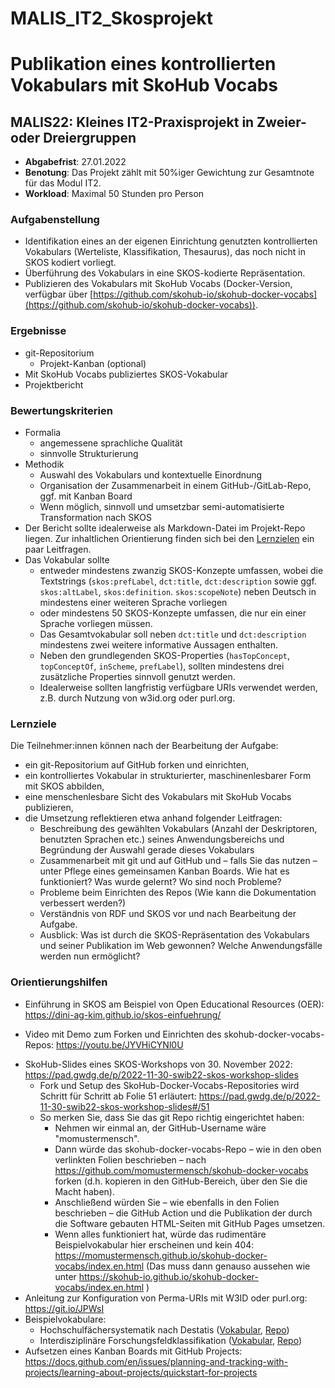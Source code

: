 # MALIS_IT2_Skosprojekt
# Publikation eines kontrollierten Vokabulars mit SkoHub Vocabs

## MALIS22: Kleines IT2-Praxisprojekt in Zweier- oder Dreiergruppen

* **Abgabefrist**: 27.01.2022
* **Benotung**: Das Projekt zählt mit 50%iger Gewichtung zur Gesamtnote für das Modul IT2.
* **Workload**: Maximal 50 Stunden pro Person

### Aufgabenstellung

* Identifikation eines an der eigenen Einrichtung genutzten kontrollierten Vokabulars (Werteliste, Klassifikation, Thesaurus), das noch nicht in SKOS kodiert vorliegt.
* Überführung des Vokabulars in eine SKOS-kodierte Repräsentation.
* Publizieren des Vokabulars mit SkoHub Vocabs (Docker-Version, verfügbar über [https://github.com/skohub-io/skohub-docker-vocabs](https://github.com/skohub-io/skohub-docker-vocabs)).

### Ergebnisse

* git-Repositorium
  * Projekt-Kanban (optional)
* Mit SkoHub Vocabs publiziertes SKOS-Vokabular
* Projektbericht

### Bewertungskriterien

* Formalia
    * angemessene sprachliche Qualität
    * sinnvolle Strukturierung
* Methodik
  * Auswahl des Vokabulars und kontextuelle Einordnung
  * Organisation der Zusammenarbeit in einem GitHub-/GitLab-Repo, ggf. mit Kanban Board
  * Wenn möglich, sinnvoll und umsetzbar semi-automatisierte Transformation nach SKOS
* Der Bericht sollte idealerweise als Markdown-Datei im Projekt-Repo liegen. Zur inhaltlichen Orientierung finden sich bei den [Lernzielen](#lernziele) ein paar Leitfragen.
* Das Vokabular sollte
  * entweder mindestens zwanzig SKOS-Konzepte umfassen, wobei die Textstrings (`skos:prefLabel`, `dct:title`, `dct:description` sowie ggf. `skos:altLabel`, `skos:definition`. `skos:scopeNote`) neben Deutsch in mindestens einer weiteren Sprache vorliegen
  * oder mindestens 50 SKOS-Konzepte umfassen, die nur ein einer Sprache vorliegen müssen.
  * Das Gesamtvokabular soll neben `dct:title` und `dct:description` mindestens zwei weitere informative Aussagen enthalten.
  * Neben den grundlegenden SKOS-Properties (`hasTopConcept`, `topConceptOf`, `inScheme`, `prefLabel`), sollten mindestens drei zusätzliche Properties sinnvoll genutzt werden.
  * Idealerweise sollten langfristig verfügbare URIs verwendet werden, z.B. durch Nutzung von w3id.org oder purl.org.

### Lernziele

Die Teilnehmer:innen können nach der Bearbeitung der Aufgabe:
* ein git-Repositorium auf GitHub forken und einrichten,
* ein kontrolliertes Vokabular in strukturierter, maschinenlesbarer Form mit SKOS abbilden,
* eine menschenlesbare Sicht des Vokabulars mit SkoHub Vocabs publizieren,
* die Umsetzung reflektieren etwa anhand folgender Leitfragen:
    * Beschreibung des gewählten Vokabulars (Anzahl der Deskriptoren, benutzten Sprachen etc.) seines Anwendungsbereichs und Begründung der Auswahl gerade dieses Vokabulars
    * Zusammenarbeit mit git und auf GitHub und – falls Sie das nutzen – unter Pflege eines gemeinsamen Kanban Boards. Wie hat es funktioniert? Was wurde gelernt? Wo sind noch Probleme?
    * Probleme beim Einrichten des Repos (Wie kann die Dokumentation verbessert werden?)
    * Verständnis von RDF und SKOS vor und nach Bearbeitung der Aufgabe.
    * Ausblick: Was ist durch die SKOS-Repräsentation des Vokabulars und seiner Publikation im Web gewonnen? Welche Anwendungsfälle werden nun ermöglicht?

### Orientierungshilfen

* Einführung in SKOS am Beispiel von Open Educational Resources (OER): https://dini-ag-kim.github.io/skos-einfuehrung/ 
- Video mit Demo zum Forken und Einrichten des skohub-docker-vocabs-Repos: https://youtu.be/JYVHiCYNl0U 
* SkoHub-Slides eines SKOS-Workshops von 30. November 2022: https://pad.gwdg.de/p/2022-11-30-swib22-skos-workshop-slides 
    * Fork und Setup des SkoHub-Docker-Vocabs-Repositories wird Schritt für Schritt ab Folie 51 erläutert: https://pad.gwdg.de/p/2022-11-30-swib22-skos-workshop-slides#/51 
    * So merken Sie, dass Sie das git Repo richtig eingerichtet haben:
      * Nehmen wir einmal an, der GitHub-Username wäre "momustermensch".
      * Dann würde das skohub-docker-vocabs-Repo – wie in den oben verlinkten Folien beschrieben – nach https://github.com/momustermensch/skohub-docker-vocabs forken (d.h. kopieren in den GitHub-Bereich, über den Sie die Macht haben).
      * Anschließend würden Sie – wie ebenfalls in den Folien beschrieben – die GitHub Action und die Publikation der durch die Software gebauten HTML-Seiten mit GitHub Pages umsetzen.
      * Wenn alles funktioniert hat, würde das rudimentäre Beispielvokabular hier erscheinen und kein 404: https://momustermensch.github.io/skohub-docker-vocabs/index.en.html (Das muss dann genauso aussehen wie unter https://skohub-io.github.io/skohub-docker-vocabs/index.en.html ) 
* Anleitung zur Konfiguration von Perma-URIs mit W3ID oder purl.org: https://git.io/JPWsI
* Beispielvokabulare:
  * Hochschulfächersystematik nach Destatis ([Vokabular](https://w3id.org/kim/hochschulfaechersystematik/scheme), [Repo](https://github.com/dini-ag-kim/hochschulfaechersystematik))
  * Interdisziplinäre Forschungsfeldklassifikation ([Vokabular](https://w3id.org/kdsf-ffk/),  [Repo](https://github.com/KDSF-FFK/kdsf-ffk))
* Aufsetzen eines Kanban Boards mit GitHub Projects: https://docs.github.com/en/issues/planning-and-tracking-with-projects/learning-about-projects/quickstart-for-projects 
